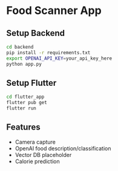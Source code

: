 # Food Scanner App

## Setup Backend
```bash
cd backend
pip install -r requirements.txt
export OPENAI_API_KEY=your_api_key_here
python app.py
```

## Setup Flutter
```bash
cd flutter_app
flutter pub get
flutter run
```

## Features
- Camera capture
- OpenAI food description/classification
- Vector DB placeholder
- Calorie prediction